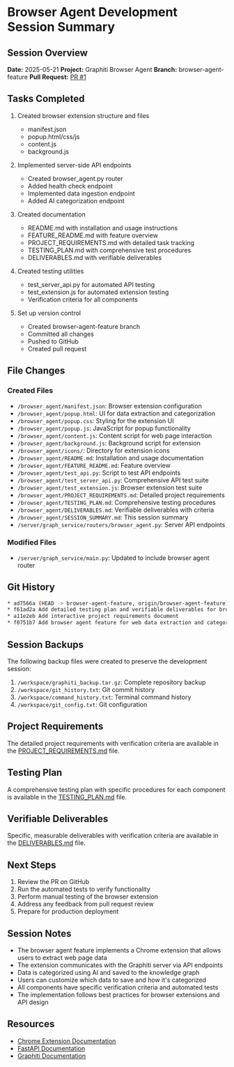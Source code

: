 # Browser Agent Development Session Summary

## Session Overview

**Date:** 2025-05-21
**Project:** Graphiti Browser Agent
**Branch:** browser-agent-feature
**Pull Request:** [PR #1](https://github.com/tmdcpro/graphiti/pull/1)

## Tasks Completed

1. Created browser extension structure and files
   - manifest.json
   - popup.html/css/js
   - content.js
   - background.js
   
2. Implemented server-side API endpoints
   - Created browser_agent.py router
   - Added health check endpoint
   - Implemented data ingestion endpoint
   - Added AI categorization endpoint
   
3. Created documentation
   - README.md with installation and usage instructions
   - FEATURE_README.md with feature overview
   - PROJECT_REQUIREMENTS.md with detailed task tracking
   - TESTING_PLAN.md with comprehensive test procedures
   - DELIVERABLES.md with verifiable deliverables

4. Created testing utilities
   - test_server_api.py for automated API testing
   - test_extension.js for automated extension testing
   - Verification criteria for all components

5. Set up version control
   - Created browser-agent-feature branch
   - Committed all changes
   - Pushed to GitHub
   - Created pull request

## File Changes

### Created Files

- `/browser_agent/manifest.json`: Browser extension configuration
- `/browser_agent/popup.html`: UI for data extraction and categorization
- `/browser_agent/popup.css`: Styling for the extension UI
- `/browser_agent/popup.js`: JavaScript for popup functionality
- `/browser_agent/content.js`: Content script for web page interaction
- `/browser_agent/background.js`: Background script for extension
- `/browser_agent/icons/`: Directory for extension icons
- `/browser_agent/README.md`: Installation and usage documentation
- `/browser_agent/FEATURE_README.md`: Feature overview
- `/browser_agent/test_api.py`: Script to test API endpoints
- `/browser_agent/test_server_api.py`: Comprehensive API test suite
- `/browser_agent/test_extension.js`: Browser extension test suite
- `/browser_agent/PROJECT_REQUIREMENTS.md`: Detailed project requirements
- `/browser_agent/TESTING_PLAN.md`: Comprehensive testing procedures
- `/browser_agent/DELIVERABLES.md`: Verifiable deliverables with criteria
- `/browser_agent/SESSION_SUMMARY.md`: This session summary
- `/server/graph_service/routers/browser_agent.py`: Server API endpoints

### Modified Files

- `/server/graph_service/main.py`: Updated to include browser agent router

## Git History

```bash
* ad7566a (HEAD -> browser-agent-feature, origin/browser-agent-feature) Update project requirements with verification criteria and interactive tracking
* f61ad2a Add detailed testing plan and verifiable deliverables for browser agent feature
* a11e2eb Add interactive project requirements document
* f0751b7 Add browser agent feature for web data extraction and categorization
```

## Session Backups

The following backup files were created to preserve the development session:

1. `/workspace/graphiti_backup.tar.gz`: Complete repository backup
2. `/workspace/git_history.txt`: Git commit history
3. `/workspace/command_history.txt`: Terminal command history
4. `/workspace/git_config.txt`: Git configuration

## Project Requirements

The detailed project requirements with verification criteria are available in the [PROJECT_REQUIREMENTS.md](PROJECT_REQUIREMENTS.md) file.

## Testing Plan

A comprehensive testing plan with specific procedures for each component is available in the [TESTING_PLAN.md](TESTING_PLAN.md) file.

## Verifiable Deliverables

Specific, measurable deliverables with verification criteria are available in the [DELIVERABLES.md](DELIVERABLES.md) file.

## Next Steps

1. Review the PR on GitHub
2. Run the automated tests to verify functionality
3. Perform manual testing of the browser extension
4. Address any feedback from pull request review
5. Prepare for production deployment

## Session Notes

- The browser agent feature implements a Chrome extension that allows users to extract web page data
- The extension communicates with the Graphiti server via API endpoints
- Data is categorized using AI and saved to the knowledge graph
- Users can customize which data to save and how it's categorized
- All components have specific verification criteria and automated tests
- The implementation follows best practices for browser extensions and API design

## Resources

- [Chrome Extension Documentation](https://developer.chrome.com/docs/extensions/)
- [FastAPI Documentation](https://fastapi.tiangolo.com/)
- [Graphiti Documentation](https://help.getzep.com/graphiti)